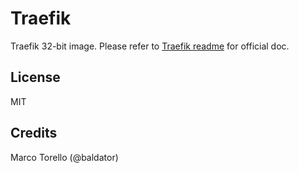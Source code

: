 # Traefik
Traefik 32-bit image.
Please refer to <a href="https://github.com/containous/traefik/blob/master/README.md">Traefik readme</a> for official doc.

## License
MIT

## Credits
Marco Torello (@baldator)